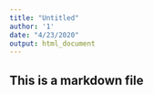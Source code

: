 ```yaml
---
title: "Untitled"
author: '1'
date: "4/23/2020"
output: html_document
---
```


## This is a markdown file